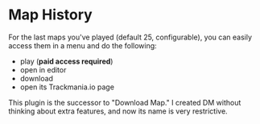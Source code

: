 # Map History

For the last maps you've played (default 25, configurable), you can easily access them in a menu and do the following:

- play (**paid access required**)
- open in editor
- download
- open its Trackmania.io page

This plugin is the successor to "Download Map." I created DM without thinking about extra features, and now its name is very restrictive.